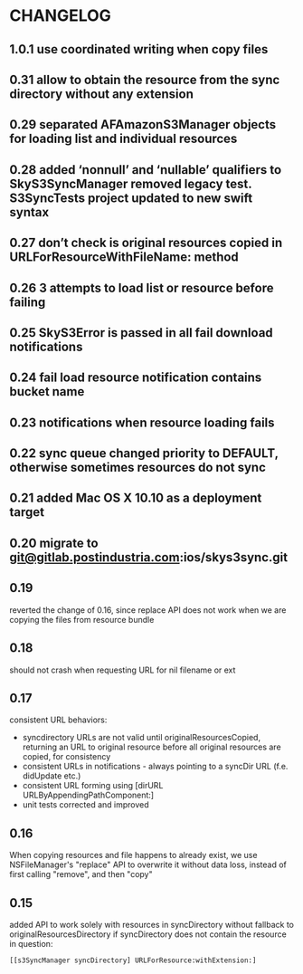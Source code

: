 CHANGELOG
=========

1.0.1
use coordinated writing when copy files
----

0.31
allow to obtain the resource from the sync directory without any extension
----

0.29
separated AFAmazonS3Manager objects for loading list and individual resources
----

0.28
added ‘nonnull’ and ‘nullable’ qualifiers to SkyS3SyncManager
removed legacy test. S3SyncTests project updated to new swift syntax
----

0.27
don’t check is original resources copied in URLForResourceWithFileName: method
----

0.26
3 attempts to load list or resource before failing
----

0.25
SkyS3Error is passed in all fail download notifications
----

0.24
fail load resource notification contains bucket name
----

0.23
notifications when resource loading fails
----

0.22
sync queue changed priority to DEFAULT, otherwise sometimes resources do not sync
----

0.21
added Mac OS X 10.10 as a deployment target
----

0.20
migrate to git@gitlab.postindustria.com:ios/skys3sync.git
----

0.19
----
reverted the change of 0.16, since replace API does not work when we are copying the files from resource bundle

0.18
----
should not crash when requesting URL for nil filename or ext

0.17
----
consistent URL behaviors:

- syncdirectory URLs are not valid until originalResourcesCopied, returning an URL to original resource before all original resources are copied, for consistency
- consistent URLs in notifications - always pointing to a syncDir URL (f.e. didUpdate etc.)
- consistent URL forming using [dirURL URLByAppendingPathComponent:]
- unit tests corrected and improved

0.16
----
When copying resources and file happens to already exist, we use NSFileManager's "replace" API
to overwrite it without data loss, instead of first calling "remove", and then "copy"

0.15
----
added API to work solely with resources in syncDirectory without fallback to originalResourcesDirectory if syncDirectory does not contain the resource in question:

    [[s3SyncManager syncDirectory] URLForResource:withExtension:]

